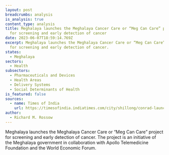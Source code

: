 ```yaml
---
layout: post
breadcrumbs: analysis
is_analysis: true
content_type: analysis
title: Meghalaya launches the Meghalaya Cancer Care or “Meg Can Care” project
  for screening and early detection of cancer
date: 2023-06-07T18:59:14.769Z
excerpt: Meghalaya launches the Meghalaya Cancer Care or “Meg Can Care” project
  for screening and early detection of cancer.
states:
  - Meghalaya
sectors:
  - Health
subsectors:
  - Pharmaceuticals and Devices
  - Health Areas
  - Delivery Systems
  - Social Determinants of Health
is_featured: false
sources:
  - name: Times of India
    url: https://timesofindia.indiatimes.com/city/shillong/conrad-launches-cancer-care-project-in-meghalaya/articleshow/100665273.cms
author:
  - Richard M. Rossow
---
```

Meghalaya launches the Meghalaya Cancer Care or “Meg Can Care” project for screening and early detection of cancer. The project is an initiative of the Meghalaya government in collaboration with Apollo Telemedicine Foundation and the World Economic Forum.